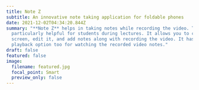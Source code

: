 ```yaml
---
title: Note Z
subtitle: An innovative note taking application for foldable phones
date: 2021-12-02T04:34:20.844Z
summary: "**Note Z** helps in taking notes while recording the video. This is
  particularly helpful for students during lectures. It allows you to capture
  screen, edit it, and add notes along with recording the video. It has a
  playback option too for watching the recorded video notes."
draft: false
featured: false
image:
  filename: featured.jpg
  focal_point: Smart
  preview_only: false
---
```

